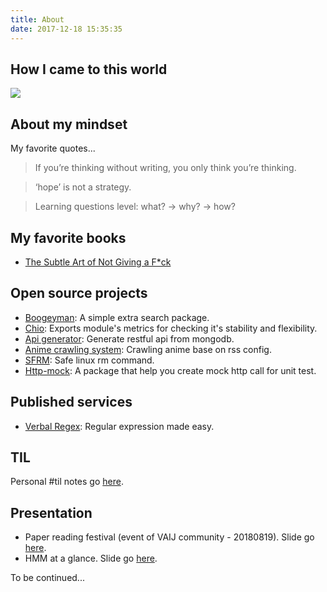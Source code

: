 ```yaml
---
title: About
date: 2017-12-18 15:35:35
---
```


## How I came to this world
![](https://i.imgur.com/zAzcxjf.jpg)

## About my mindset

My favorite quotes...

> If you’re thinking without writing, you only think you’re thinking.

> ‘hope’ is not a strategy.

> Learning questions level: what? -> why? -> how?

## My favorite books

- [The Subtle Art of Not Giving a F*ck](https://www.amazon.co.jp/dp/0062457713)

## Open source projects

- [Boogeyman](https://github.com/khanhtc1202/boogeyman): A simple extra search package.
- [Chio](https://github.com/khanhtc1202/chio): Exports module's metrics for checking it's stability and flexibility.
- [Api generator](https://github.com/khanhtc1202/api-generator): Generate restful api from mongodb.
- [Anime crawling system](https://github.com/khanhtc1202/animu-crawling-system): Crawling anime base on rss config.
- [SFRM](https://github.com/khanhtc1202/sfrm): Safe linux rm command.
- [Http-mock](https://github.com/khanhtc1202/http-mock): A package that help you create mock http call for unit test.

## Published services

- [Verbal Regex](https://verbalregex.com): Regular expression made easy.

## TIL

Personal #til notes go [here](https://github.com/khanhtc1202/til/issues).

## Presentation

- Paper reading festival (event of VAIJ community - 20180819). Slide go [here](https://slides.com/khanhtc/deck).
- HMM at a glance. Slide go [here](https://slides.com/khanhtc/deck-1).

To be continued...
